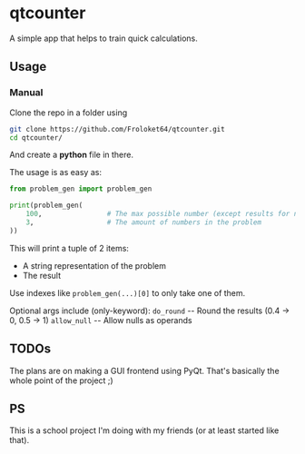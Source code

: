 # qtcounter
A simple app that helps to train quick calculations.

## Usage
### Manual
Clone the repo in a folder using
``` sh
git clone https://github.com/Froloket64/qtcounter.git
cd qtcounter/
```
And create a **python** file in there.

The usage is as easy as:
``` py
from problem_gen import problem_gen

print(problem_gen(
    100,                # The max possible number (except results for now)
    3,                  # The amount of numbers in the problem
))
```
This will print a tuple of 2 items:
+ A string representation of the problem
+ The result

Use indexes like `problem_gen(...)[0]` to only take one of them.

Optional args include (only-keyword):
`do_round`   --  Round the results (0.4 -> 0, 0.5 -> 1)
`allow_null` --  Allow nulls as operands

## TODOs
The plans are on making a GUI frontend using PyQt. That's basically the whole point of the project ;)

## PS
This is a school project I'm doing with my friends (or at least started like that).
